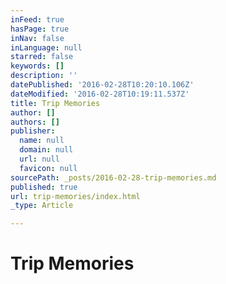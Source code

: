 ```yaml
---
inFeed: true
hasPage: true
inNav: false
inLanguage: null
starred: false
keywords: []
description: ''
datePublished: '2016-02-28T10:20:10.106Z'
dateModified: '2016-02-28T10:19:11.537Z'
title: Trip Memories
author: []
authors: []
publisher:
  name: null
  domain: null
  url: null
  favicon: null
sourcePath: _posts/2016-02-28-trip-memories.md
published: true
url: trip-memories/index.html
_type: Article

---
```

# Trip Memories
